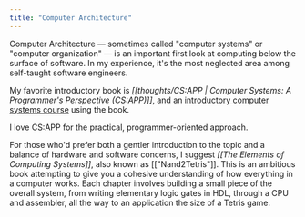```yaml
---
title: "Computer Architecture"
---
```


Computer Architecture — sometimes called "computer systems" or "computer
organization" — is an important first look at computing below the surface of
software. In my experience, it's the most neglected area among self-taught
software engineers.

My favorite introductory book is _[[thoughts/CS:APP | Computer Systems: A Programmer's Perspective (CS:APP)]]_, and an [introductory computer systems course](http://csapp.cs.cmu.edu/3e/home.html) using the book.

I love CS:APP for the practical, programmer-oriented approach.

For those who'd prefer both a gentler introduction to the topic and a balance of
hardware and software concerns, I suggest _[[The Elements of Computing Systems]]_, also known as [["Nand2Tetris"]]. This is an ambitious book
attempting to give you a cohesive understanding of how everything in a computer
works. Each chapter involves building a small piece of the overall system, from
writing elementary logic gates in HDL, through a CPU and assembler, all the way
to an application the size of a Tetris game.
